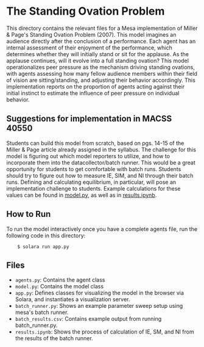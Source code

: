 # The Standing Ovation Problem

This directory contains the relevant files for a Mesa implementation of Miller & Page's Standing Ovation Problem (2007). This model imagines an audience directly after the conclusion of a performance. Each agent has an internal assessment of their enjoyment of the performance, which determines whether they will initially stand or sit for the applause. As the applause continues, will it evolve into a full standing ovation? This model operationalizes peer pressure as the mechanism driving standing ovations, with agents assessing how many fellow audience members within their field of vision are sitting/standing, and adjusting their behavior accordingly. This implementation reports on the proportion of agents acting against their initial instinct to estimate the influence of peer pressure on individual behavior.

## Suggestions for implementation in MACSS 40550

Students can build this model from scratch, based on pgs. 14-15 of the Miller & Page article already assigned in the syllabus. The challenge for this model is figuring out which model reporters to utilize, and how to incorporate them into the datacollector/batch runner. This would be a great opportunity for students to get comfortable with batch runs. Students should try to figure out how to measure IE, SIM, and NI through their batch runs. Defining and calculating equilibrium, in particular, will pose an implementation challenge to students. Example calculations for these values can be found in [model.py](SOP_key/model.py), as well as in [results.ipynb](SOP_key/results.ipynb).

## How to Run

To run the model interactively once you have a complete agents file, run the following code in this directory:

```
    $ solara run app.py
```

## Files

* ``agents.py``: Contains the agent class
* ``model.py``: Contains the model class
* ``app.py``: Defines classes for visualizing the model in the browser via Solara, and instantiates a visualization server.
* ``batch_runner.py``: Shows an example parameter sweep setup using mesa's batch runner.
* ``batch_results.csv``: Contains example output from running batch_runner.py.
* ``results.ipynb``: Shows the process of calculation of IE, SM, and NI from the results of the batch runner.